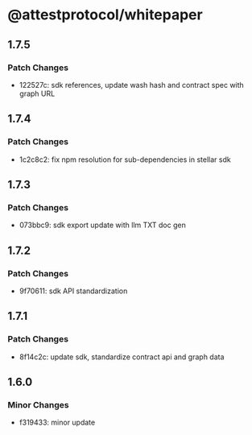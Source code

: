 # @attestprotocol/whitepaper

## 1.7.5

### Patch Changes

- 122527c: sdk references, update wash hash and contract spec with graph URL

## 1.7.4

### Patch Changes

- 1c2c8c2: fix npm resolution for sub-dependencies in stellar sdk

## 1.7.3

### Patch Changes

- 073bbc9: sdk export update with llm TXT doc gen

## 1.7.2

### Patch Changes

- 9f70611: sdk API standardization

## 1.7.1

### Patch Changes

- 8f14c2c: update sdk, standardize contract api and graph data

## 1.6.0

### Minor Changes

- f319433: minor update
